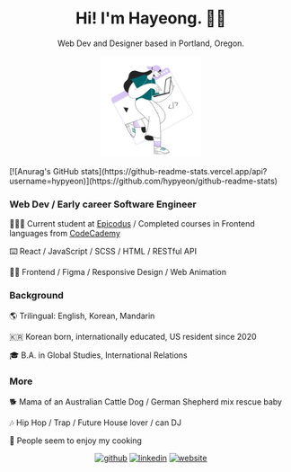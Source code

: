 <h1 align="center">Hi! I'm Hayeong. 🫶🏻 </h1> 
<p align="center">Web Dev and Designer based in Portland, Oregon.</p>

<p align="center">
  <a href="https://icons8.com/illustrations/author/7WmtYU90j36d"><img width="180" height="180" src="https://github.com/hypyeon/hypyeon/blob/main/sammy-line-young-woman-coding-on-laptop.gif"></a>
</p>
[![Anurag's GitHub stats](https://github-readme-stats.vercel.app/api?username=hypyeon)](https://github.com/hypyeon/github-readme-stats)
<h3>Web Dev / Early career Software Engineer </h3>
<div>
  <p>
    👩🏻‍🏫 Current student at <a href="https://www.epicodus.com/">Epicodus</a> / Completed courses in Frontend languages from <a href="https://www.codecademy.com/profiles/hayongcodes">CodeCademy</a>
  </p>
  <p>
    ⌨️ React / JavaScript / SCSS / HTML / RESTful API
  </p>
  <p>
    ✍🏻 Frontend / Figma / Responsive Design / Web Animation
  </p>
</div>
<h3>Background</h3>
<div>
  <p>
    🌎 Trilingual: English, Korean, Mandarin
  </p>
  <p>
    🇰🇷 Korean born, internationally educated, US resident since 2020
  </p>
  <p>
    🎓 B.A. in Global Studies, International Relations
  </p>
</div>
<h3>More</h3>
<div>
  <p>
    🐕 Mama of an Australian Cattle Dog / German Shepherd mix rescue baby
  </p>
  <p>
    🎶 Hip Hop / Trap / Future House lover / can DJ
  </p>
  <p>
    🍲 People seem to enjoy my cooking 
  </p>
</div>
<p align="center">
  <a href="https://github.com/hypyeon"><img src='https://cdn.jsdelivr.net/npm/simple-icons@3.0.1/icons/github.svg' alt='github' height='30'></a>  
  <a href="https://www.linkedin.com/in/hayeongp828663811/"><img src='https://cdn.jsdelivr.net/npm/simple-icons@3.0.1/icons/linkedin.svg' alt='linkedin' height='30'></a>  
  <a href="https://www.hayeong.website"><img src='https://cdn.jsdelivr.net/npm/simple-icons@3.0.1/icons/icloud.svg' alt='website' height='30'></a>  
</p>
